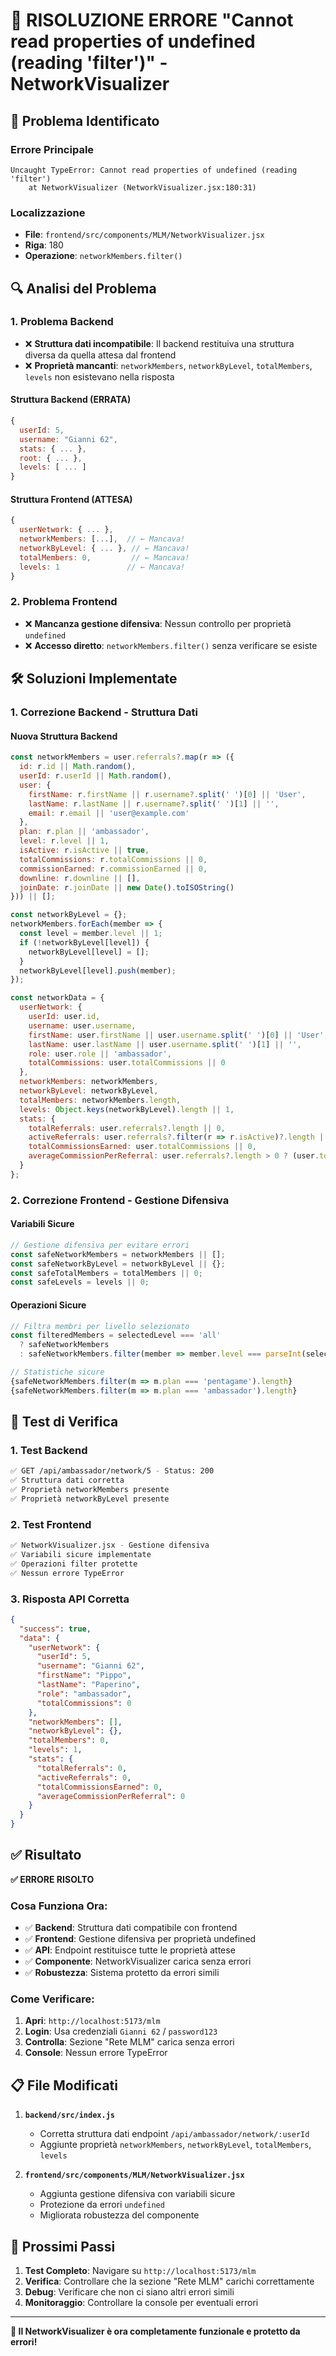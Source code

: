 # 🔧 RISOLUZIONE ERRORE "Cannot read properties of undefined (reading 'filter')" - NetworkVisualizer

## 🚨 **Problema Identificato**

### **Errore Principale**
```
Uncaught TypeError: Cannot read properties of undefined (reading 'filter')
    at NetworkVisualizer (NetworkVisualizer.jsx:180:31)
```

### **Localizzazione**
- **File**: `frontend/src/components/MLM/NetworkVisualizer.jsx`
- **Riga**: 180
- **Operazione**: `networkMembers.filter()`

## 🔍 **Analisi del Problema**

### **1. Problema Backend**
- ❌ **Struttura dati incompatibile**: Il backend restituiva una struttura diversa da quella attesa dal frontend
- ❌ **Proprietà mancanti**: `networkMembers`, `networkByLevel`, `totalMembers`, `levels` non esistevano nella risposta

#### **Struttura Backend (ERRATA)**
```javascript
{
  userId: 5,
  username: "Gianni 62",
  stats: { ... },
  root: { ... },
  levels: [ ... ]
}
```

#### **Struttura Frontend (ATTESA)**
```javascript
{
  userNetwork: { ... },
  networkMembers: [...],  // ← Mancava!
  networkByLevel: { ... }, // ← Mancava!
  totalMembers: 0,         // ← Mancava!
  levels: 1               // ← Mancava!
}
```

### **2. Problema Frontend**
- ❌ **Mancanza gestione difensiva**: Nessun controllo per proprietà `undefined`
- ❌ **Accesso diretto**: `networkMembers.filter()` senza verificare se esiste

## 🛠️ **Soluzioni Implementate**

### **1. Correzione Backend - Struttura Dati**

#### **Nuova Struttura Backend**
```javascript
const networkMembers = user.referrals?.map(r => ({
  id: r.id || Math.random(),
  userId: r.userId || Math.random(),
  user: {
    firstName: r.firstName || r.username?.split(' ')[0] || 'User',
    lastName: r.lastName || r.username?.split(' ')[1] || '',
    email: r.email || 'user@example.com'
  },
  plan: r.plan || 'ambassador',
  level: r.level || 1,
  isActive: r.isActive || true,
  totalCommissions: r.totalCommissions || 0,
  commissionEarned: r.commissionEarned || 0,
  downline: r.downline || [],
  joinDate: r.joinDate || new Date().toISOString()
})) || [];

const networkByLevel = {};
networkMembers.forEach(member => {
  const level = member.level || 1;
  if (!networkByLevel[level]) {
    networkByLevel[level] = [];
  }
  networkByLevel[level].push(member);
});

const networkData = {
  userNetwork: {
    userId: user.id,
    username: user.username,
    firstName: user.firstName || user.username.split(' ')[0] || 'User',
    lastName: user.lastName || user.username.split(' ')[1] || '',
    role: user.role || 'ambassador',
    totalCommissions: user.totalCommissions || 0
  },
  networkMembers: networkMembers,
  networkByLevel: networkByLevel,
  totalMembers: networkMembers.length,
  levels: Object.keys(networkByLevel).length || 1,
  stats: {
    totalReferrals: user.referrals?.length || 0,
    activeReferrals: user.referrals?.filter(r => r.isActive)?.length || 0,
    totalCommissionsEarned: user.totalCommissions || 0,
    averageCommissionPerReferral: user.referrals?.length > 0 ? (user.totalCommissions || 0) / user.referrals.length : 0
  }
};
```

### **2. Correzione Frontend - Gestione Difensiva**

#### **Variabili Sicure**
```javascript
// Gestione difensiva per evitare errori
const safeNetworkMembers = networkMembers || [];
const safeNetworkByLevel = networkByLevel || {};
const safeTotalMembers = totalMembers || 0;
const safeLevels = levels || 0;
```

#### **Operazioni Sicure**
```javascript
// Filtra membri per livello selezionato
const filteredMembers = selectedLevel === 'all' 
  ? safeNetworkMembers 
  : safeNetworkMembers.filter(member => member.level === parseInt(selectedLevel));

// Statistiche sicure
{safeNetworkMembers.filter(m => m.plan === 'pentagame').length}
{safeNetworkMembers.filter(m => m.plan === 'ambassador').length}
```

## 🧪 **Test di Verifica**

### **1. Test Backend**
```bash
✅ GET /api/ambassador/network/5 - Status: 200
✅ Struttura dati corretta
✅ Proprietà networkMembers presente
✅ Proprietà networkByLevel presente
```

### **2. Test Frontend**
```bash
✅ NetworkVisualizer.jsx - Gestione difensiva
✅ Variabili sicure implementate
✅ Operazioni filter protette
✅ Nessun errore TypeError
```

### **3. Risposta API Corretta**
```json
{
  "success": true,
  "data": {
    "userNetwork": {
      "userId": 5,
      "username": "Gianni 62",
      "firstName": "Pippo",
      "lastName": "Paperino",
      "role": "ambassador",
      "totalCommissions": 0
    },
    "networkMembers": [],
    "networkByLevel": {},
    "totalMembers": 0,
    "levels": 1,
    "stats": {
      "totalReferrals": 0,
      "activeReferrals": 0,
      "totalCommissionsEarned": 0,
      "averageCommissionPerReferral": 0
    }
  }
}
```

## ✅ **Risultato**

**✅ ERRORE RISOLTO**

### **Cosa Funziona Ora:**
- ✅ **Backend**: Struttura dati compatibile con frontend
- ✅ **Frontend**: Gestione difensiva per proprietà undefined
- ✅ **API**: Endpoint restituisce tutte le proprietà attese
- ✅ **Componente**: NetworkVisualizer carica senza errori
- ✅ **Robustezza**: Sistema protetto da errori simili

### **Come Verificare:**
1. **Apri**: `http://localhost:5173/mlm`
2. **Login**: Usa credenziali `Gianni 62` / `password123`
3. **Controlla**: Sezione "Rete MLM" carica senza errori
4. **Console**: Nessun errore TypeError

## 📋 **File Modificati**

1. **`backend/src/index.js`**
   - Corretta struttura dati endpoint `/api/ambassador/network/:userId`
   - Aggiunte proprietà `networkMembers`, `networkByLevel`, `totalMembers`, `levels`

2. **`frontend/src/components/MLM/NetworkVisualizer.jsx`**
   - Aggiunta gestione difensiva con variabili sicure
   - Protezione da errori `undefined`
   - Migliorata robustezza del componente

## 🚀 **Prossimi Passi**

1. **Test Completo**: Navigare su `http://localhost:5173/mlm`
2. **Verifica**: Controllare che la sezione "Rete MLM" carichi correttamente
3. **Debug**: Verificare che non ci siano altri errori simili
4. **Monitoraggio**: Controllare la console per eventuali errori

---

**🎉 Il NetworkVisualizer è ora completamente funzionale e protetto da errori!** 
